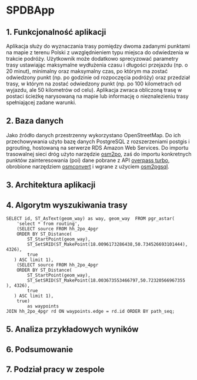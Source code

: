 # SPDBApp
## 1. Funkcjonalność aplikacji
Aplikacja służy do wyznaczania trasy pomiędzy dwoma zadanymi punktami na mapie z terenu Polski z uwzględnieniem typu miejsca do odwiedzenia w trakcie podróży. Użytkownik może dodatkowo sprecyzować parametry trasy ustawiając maksymalne wydłużenia czasu i długości przejazdu (np. o 20 minut), minimalny oraz maksymalny czas, po którym ma zostać odwiedzony punkt (np. po godzinie od rozpoczęcia podróży) oraz przedział trasy, w którym na zostać odwiedzony punkt (np. po 100 kilometrach od wyjazdu, ale 50 kilometrów od celu). Aplikacja zwraca obliczoną trasę w postaci ścieżkę narysowaną na mapie lub informację o nieznalezieniu trasy spełniającej zadane warunki. 

## 2. Baza danych
Jako źródło danych przestrzenny wykorzystano OpenStreetMap. Do ich przechowywania użyto bazę danych PostgreSQL z rozszerzeniami postgis i pgrouting, hostowaną na serwerze RDS Amazon Web Services. Do importu trasowalnej sieci dróg użyto narzędzie [osm2po](https://osm2po.de/), zaś do importu konkretnych punktów zainteresowania (poi) dane pobrane z API [overpass turbo](https://overpass-turbo.eu/), obrobione narzędziem [osmconvert](https://wiki.openstreetmap.org/wiki/Osmconvert) i wgrane z użyciem [osm2pgsql](https://wiki.openstreetmap.org/wiki/Osm2pgsql).

## 3. Architektura aplikacji


## 4. Algorytm wyszukiwania trasy

```
SELECT id, ST_AsText(geom_way) as way, geom_way  FROM pgr_astar(
    'select * from routing',
    (SELECT source FROM hh_2po_4pgr
    ORDER BY ST_Distance(
        ST_StartPoint(geom_way),
        ST_SetSRID(ST_MakePoint(18.0096173286438,50.734526693101444), 4326),
        true
   ) ASC limit 1),
	(SELECT source FROM hh_2po_4pgr
    ORDER BY ST_Distance(
        ST_StartPoint(geom_way),
        ST_SetSRID(ST_MakePoint(18.003673553466797,50.72320566967355 ), 4326),
        true
   ) ASC limit 1),
	true)
		as waypoints
JOIN hh_2po_4pgr rd ON waypoints.edge = rd.id ORDER BY path_seq;
```

## 5. Analiza przykładowych wyników

## 6. Podsumowanie

## 7. Podział pracy w zespole
